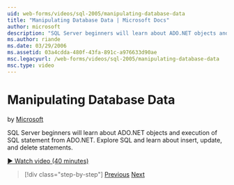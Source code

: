 ```yaml
---
uid: web-forms/videos/sql-2005/manipulating-database-data
title: "Manipulating Database Data | Microsoft Docs"
author: microsoft
description: "SQL Server beginners will learn about ADO.NET objects and execution of SQL statement from ADO.NET. Explore SQL and learn about insert, update, and delete sta..."
ms.author: riande
ms.date: 03/29/2006
ms.assetid: 03a4cdda-480f-43fa-891c-a976633d90ae
msc.legacyurl: /web-forms/videos/sql-2005/manipulating-database-data
msc.type: video
---
```

Manipulating Database Data
====================
by [Microsoft](https://github.com/microsoft)

SQL Server beginners will learn about ADO.NET objects and execution of SQL statement from ADO.NET. Explore SQL and learn about insert, update, and delete statements.

[&#9654; Watch video (40 minutes)](https://channel9.msdn.com/Blogs/ASP-NET-Site-Videos/manipulating-database-data)

> [!div class="step-by-step"]
> [Previous](designing-relational-database-tables.md)
> [Next](more-structured-query-language.md)
